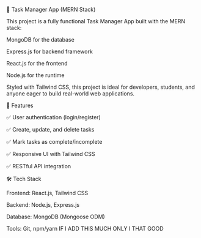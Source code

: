 🚀 Task Manager App (MERN Stack)

This project is a fully functional Task Manager App built with the MERN stack:

MongoDB for the database

Express.js for backend framework

React.js for the frontend

Node.js for the runtime

Styled with Tailwind CSS, this project is ideal for developers, students, and anyone eager to build real-world web applications.

📌 Features

✅ User authentication (login/register)

✅ Create, update, and delete tasks

✅ Mark tasks as complete/incomplete

✅ Responsive UI with Tailwind CSS

✅ RESTful API integration

🛠 Tech Stack

Frontend: React.js, Tailwind CSS

Backend: Node.js, Express.js

Database: MongoDB (Mongoose ODM)

Tools: Git, npm/yarn IF I ADD THIS MUCH ONLY I THAT GOOD
